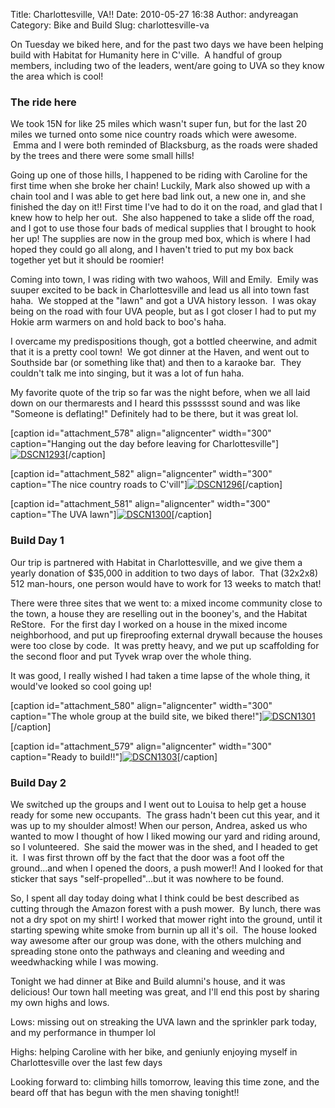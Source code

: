 Title: Charlottesville, VA!!
Date: 2010-05-27 16:38
Author: andyreagan
Category: Bike and Build
Slug: charlottesville-va

On Tuesday we biked here, and for the past two days we have been helping
build with Habitat for Humanity here in C'ville.  A handful of group
members, including two of the leaders, went/are going to UVA so they
know the area which is cool!

### The ride here

We took 15N for like 25 miles which wasn't super fun, but for the last
20 miles we turned onto some nice country roads which were awesome.
 Emma and I were both reminded of Blacksburg, as the roads were shaded
by the trees and there were some small hills!

Going up one of those hills, I happened to be riding with Caroline for
the first time when she broke her chain! Luckily, Mark also showed up
with a chain tool and I was able to get here bad link out, a new one in,
and she finished the day on it!! First time I've had to do it on the
road, and glad that I knew how to help her out.  She also happened to
take a slide off the road, and I got to use those four bads of medical
supplies that I brought to hook her up! The supplies are now in the
group med box, which is where I had hoped they could go all along, and I
haven't tried to put my box back together yet but it should be roomier!

Coming into town, I was riding with two wahoos, Will and Emily.  Emily
was suuper excited to be back in Charlottesville and lead us all into
town fast haha.  We stopped at the "lawn" and got a UVA history lesson.
 I was okay being on the road with four UVA people, but as I got closer
I had to put my Hokie arm warmers on and hold back to boo's haha.

I overcame my predispositions though, got a bottled cheerwine, and admit
that it is a pretty cool town!  We got dinner at the Haven, and went out
to Southside bar (or something like that) and then to a karaoke bar.
 They couldn't talk me into singing, but it was a lot of fun haha.

My favorite quote of the trip so far was the night before, when we all
laid down on our thermarests and I heard this psssssst sound and was
like "Someone is deflating!" Definitely had to be there, but it was
great lol.

[caption id="attachment\_578" align="aligncenter" width="300"
caption="Hanging out the day before leaving for
Charlottesville"][![](http://andyreagan.com/wp-content/uploads/2010/05/DSCN1293-300x225.jpg "DSCN1293")](http://andyreagan.com/wp-content/uploads/2010/05/DSCN1293.jpg)[/caption]

[caption id="attachment\_582" align="aligncenter" width="300"
caption="The nice country roads to
C'vill"][![](http://andyreagan.com/wp-content/uploads/2010/05/DSCN1296-300x225.jpg "DSCN1296")](http://andyreagan.com/wp-content/uploads/2010/05/DSCN1296.jpg)[/caption]

[caption id="attachment\_581" align="aligncenter" width="300"
caption="The UVA
lawn"][![](http://andyreagan.com/wp-content/uploads/2010/05/DSCN1300-300x225.jpg "DSCN1300")](http://andyreagan.com/wp-content/uploads/2010/05/DSCN1300.jpg)[/caption]

### Build Day 1

Our trip is partnered with Habitat in Charlottesville, and we give them
a yearly donation of \$35,000 in addition to two days of labor.  That
(32x2x8) 512 man-hours, one person would have to work for 13 weeks to
match that!

There were three sites that we went to: a mixed income community close
to the town, a house they are reselling out in the booney's, and the
Habitat ReStore.  For the first day I worked on a house in the mixed
income neighborhood, and put up fireproofing external drywall because
the houses were too close by code.  It was pretty heavy, and we put up
scaffolding for the second floor and put Tyvek wrap over the whole
thing.

It was good, I really wished I had taken a time lapse of the whole
thing, it would've looked so cool going up!

[caption id="attachment\_580" align="aligncenter" width="300"
caption="The whole group at the build site, we biked
there!"][![](http://andyreagan.com/wp-content/uploads/2010/05/DSCN1301-300x225.jpg "DSCN1301")](http://andyreagan.com/wp-content/uploads/2010/05/DSCN1301.jpg)[/caption]

[caption id="attachment\_579" align="aligncenter" width="300"
caption="Ready to
build!!"][![](http://andyreagan.com/wp-content/uploads/2010/05/DSCN1303-300x225.jpg "DSCN1303")](http://andyreagan.com/wp-content/uploads/2010/05/DSCN1303.jpg)[/caption]

### Build Day 2

We switched up the groups and I went out to Louisa to help get a house
ready for some new occupants.  The grass hadn't been cut this year, and
it was up to my shoulder almost! When our person, Andrea, asked us who
wanted to mow I thought of how I liked mowing our yard and riding
around, so I volunteered.  She said the mower was in the shed, and I
headed to get it.  I was first thrown off by the fact that the door was
a foot off the ground...and when I opened the doors, a push mower!! And
I looked for that sticker that says "self-propelled"...but it was
nowhere to be found.

So, I spent all day today doing what I think could be best described as
cutting through the Amazon forest with a push mower.  By lunch, there
was not a dry spot on my shirt! I worked that mower right into the
ground, until it starting spewing white smoke from burnin up all it's
oil.  The house looked way awesome after our group was done, with the
others mulching and spreading stone onto the pathways and cleaning and
weeding and weedwhacking while I was mowing.

Tonight we had dinner at Bike and Build alumni's house, and it was
delicious! Our town hall meeting was great, and I'll end this post by
sharing my own highs and lows.

Lows: missing out on streaking the UVA lawn and the sprinkler park
today, and my performance in thumper lol

Highs: helping Caroline with her bike, and geniunly enjoying myself in
Charlottesville over the last few days

Looking forward to: climbing hills tomorrow, leaving this time zone, and
the beard off that has begun with the men shaving tonight!!

